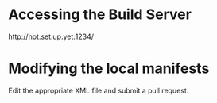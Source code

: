 # Accessing the Build Server
http://not.set.up.yet:1234/

# Modifying the local manifests
Edit the appropriate XML file and submit a pull request.
